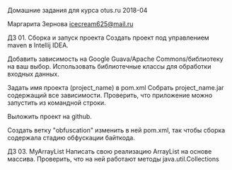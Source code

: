 Домашние задания для курса otus.ru 2018-04

Маргарита Зернова
icecream625@mail.ru

ДЗ 01. Сборка и запуск проекта
Создать проект под управлением maven в Intellij IDEA. 

Добавить зависимость на Google Guava/Apache Commons/библиотеку на ваш выбор.
Использовать библиотечные классы для обработки входных данных.

Задать имя проекта (project_name) в pom.xml 
Собрать project_name.jar содержащий все зависимости.
Проверить, что приложение можно запустить из командной строки.

Выложить проект на github. 

Создать ветку "obfuscation" изменить в ней pom.xml, так чтобы сборка содержала стадию обфускации байткода.

ДЗ 03. MyArrayList
Написать свою реализацию ArrayList на основе массива. Проверить, что на ней работают методы java.util.Collections